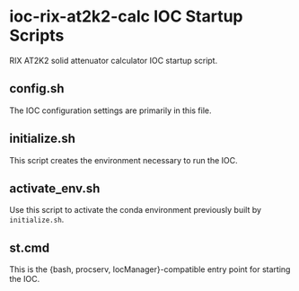 ioc-rix-at2k2-calc IOC Startup Scripts
=====================================================

RIX AT2K2 solid attenuator calculator IOC startup script.

config.sh
---------

The IOC configuration settings are primarily in this file.

initialize.sh
-------------

This script creates the environment necessary to run the IOC.

activate\_env.sh
----------------

Use this script to activate the conda environment previously built by
``initialize.sh``.

st.cmd
------

This is the {bash, procserv, IocManager}-compatible entry point
for starting the IOC.
